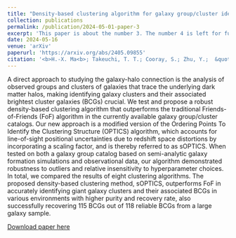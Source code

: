 ```yaml
---
title: "Density-based clustering algorithm for galaxy group/cluster identification"
collection: publications
permalink: /publication/2024-05-01-paper-3
excerpt: 'This paper is about the number 3. The number 4 is left for future work.'
date: 2024-05-16
venue: 'arXiv'
paperurl: 'https://arxiv.org/abs/2405.09855'
citation: '<b>H.-X. Ma<b>; Takeuchi, T. T.; Cooray, S.; Zhu, Y.;  &quot;Unsupervised Machine Learning for Identification of Galaxy Groups: A Comparative Study of Clustering Algorithms &quot; 2024, <i>arXiv e-prints<i>, arXiv:2405.09855'
---
```


A direct approach to studying the galaxy-halo connection is the analysis of observed groups and clusters of galaxies that trace the underlying dark matter halos, making identifying galaxy clusters and their associated brightest cluster galaxies (BCGs) crucial. We test and propose a robust density-based clustering algorithm that outperforms the traditional Friends-of-Friends (FoF) algorithm in the currently available galaxy group/cluster catalogs. Our new approach is a modified version of the Ordering Points To Identify the Clustering Structure (OPTICS) algorithm, which accounts for line-of-sight positional uncertainties due to redshift space distortions by incorporating a scaling factor, and is thereby referred to as sOPTICS. When tested on both a galaxy group catalog based on semi-analytic galaxy formation simulations and observational data, our algorithm demonstrated robustness to outliers and relative insensitivity to hyperparameter choices. In total, we compared the results of eight clustering algorithms. The proposed density-based clustering method, sOPTICS, outperforms FoF in accurately identifying giant galaxy clusters and their associated BCGs in various environments with higher purity and recovery rate, also successfully recovering 115 BCGs out of 118 reliable BCGs from a large galaxy sample.

[Download paper here](https://arxiv.org/pdf/2405.09855)

<!-- Recommended citation: Your Name, You. (2015). "Paper Title Number 3." <i>Journal 1</i>. 1(3). -->